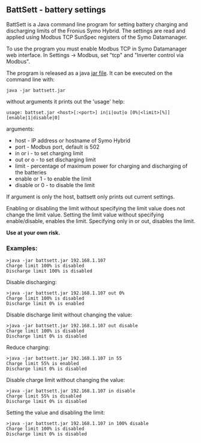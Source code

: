 ## BattSett - battery settings

BattSett is a Java command line program for setting battery charging and discharging limits of the Fronius Symo Hybrid. The settings are read and applied using Modbus TCP SunSpec registers of the Symo Datamanager.

To use the program you must enable Modbus TCP in Symo Datamanager web interface. In Settings -> Modbus, set "tcp" and "Inverter control via Modbus".

The program is released as a java [jar file](https://github.com/jandrassy/battsett/releases/download/0.1/battsett.jar).
It can be executed on the command line with:

`java -jar battsett.jar`

without arguments it prints out the 'usage' help:

`usage: battset.jar <host>[:<port>] in|i|out|o [0%|<limit>[%]] [enable|1|disable|0]`

arguments:
* host - IP address or hostname of Symo Hybrid
* port - Modbus port, default is 502
* in or i - to set charging limit
* out or o - to set discharging limit
* limit - percentage of maximum power for charging and discharging of the batteries
* enable or 1 - to enable the limit
* disable or 0 - to disable the limit

If argument is only the host, battsett only prints out current settings.

Enabling or disabling the limit without specifying the limit value does not change the limit value. Setting the limit value without specifying enable/disable, enables the limit. Specifying only in or out, disables the limit.

**Use at your own risk.**

### Examples:
```
>java -jar battsett.jar 192.168.1.107
Charge limit 100% is disabled
Discharge limit 100% is disabled
```
Disable discharging:
```
>java -jar battsett.jar 192.168.1.107 out 0%
Charge limit 100% is disabled
Discharge limit 0% is enabled 
```
Disable discharge limit without changing the value:
```
>java -jar battsett.jar 192.168.1.107 out disable
Charge limit 100% is disabled
Discharge limit 0% is disabled
```
Reduce charging:
```
>java -jar battsett.jar 192.168.1.107 in 55
Charge limit 55% is enabled
Discharge limit 0% is disabled
```
Disable charge limit without changing the value:
```
>java -jar battsett.jar 192.168.1.107 in disable
Charge limit 55% is disabled
Discharge limit 0% is disabled
```
Setting the value and disabling the limit:
```
>java -jar battsett.jar 192.168.1.107 in 100% disable
Charge limit 100% is disabled
Discharge limit 0% is disabled
```
